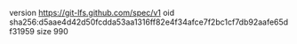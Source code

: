 version https://git-lfs.github.com/spec/v1
oid sha256:d5aae4d42d50fcdda53aa1316ff82e4f34afce7f2bc1cf7db92aafe65df31959
size 990

